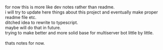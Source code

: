 for now this is more like dev notes rather than readme.<br>
i will try to update here things about this project and eventually make proper readme file etc.<br>
ditched idea to rewrite to typescript.<br>
maybe will do that in future.<br>
trying to make better and more solid base for multiserver bot little by little.<br>
<br>
thats notes for now.<br>
